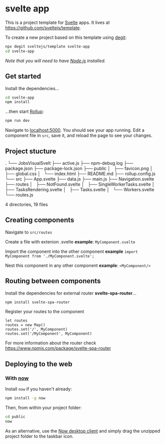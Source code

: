 



# svelte app

This is a project template for [Svelte](https://svelte.dev) apps. It lives at https://github.com/sveltejs/template.

To create a new project based on this template using [degit](https://github.com/Rich-Harris/degit):

```bash
npx degit sveltejs/template svelte-app
cd svelte-app
```

*Note that you will need to have [Node.js](https://nodejs.org) installed.*


## Get started

Install the dependencies...

```bash
cd svelte-app
npm install
```

...then start [Rollup](https://rollupjs.org):

```bash
npm run dev
```

Navigate to [localhost:5000](http://localhost:5000). You should see your app running. Edit a component file in `src`, save it, and reload the page to see your changes.

## Project stucture
.
└── JobsVisualSvelt
    ├── active.js
    ├── npm-debug.log
    ├── package.json
    ├── package-lock.json
    ├── public
    │   ├── favicon.png
    │   ├── global.css
    │   └── index.html
    ├── README.md
    ├── rollup.config.js
    └── src
        ├── App.svelte
        ├── data.js
        ├── main.js
        ├── Navigation.svelte
        ├── routes
        │   ├── NotFound.svelte
        │   ├── SingleWorkerTasks.svelte
        │   ├── TasksRendering.svelte
        │   ├── Tasks.svelte
        │   └── Workers.svelte
        └── routes.js

4 directories, 19 files

## Creating components
Navigate to `src/routes`

Create a file with extenion .svelte **example**: `MyComponent.svelte`

Import the component into the other component **example** 	`import MyComponent from './MyComponent.svelte';`

Nest this component in any other component **example**: `<MyComponent/>`

## Routing between components
Install the dependencies for external router **svelte-spa-router**...

```bash
npm install svelte-spa-router
```

Register your routes to the component
```
let routes
routes = new Map()
routes.set('/', MyComponent)
routes.set('/MyComponent', MyComponent)
```

For more information about the router check <https://www.npmjs.com/package/svelte-spa-router>

## Deploying to the web

### With [now](https://zeit.co/now)

Install `now` if you haven't already:

```bash
npm install -g now
```

Then, from within your project folder:

```bash
cd public
now
```

As an alternative, use the [Now desktop client](https://zeit.co/download) and simply drag the unzipped project folder to the taskbar icon.

